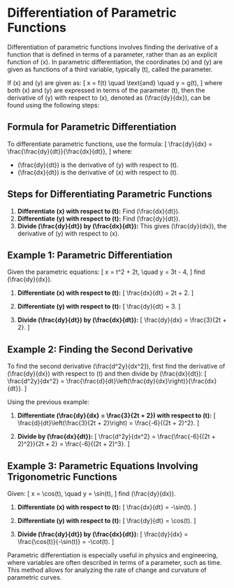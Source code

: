 # Differentiation of Parametric Functions

Differentiation of parametric functions involves finding the derivative of a function that is defined in terms of a parameter, rather than as an explicit function of \(x\). In parametric differentiation, the coordinates \(x\) and \(y\) are given as functions of a third variable, typically \(t\), called the parameter.

If \(x\) and \(y\) are given as:
\[
x = f(t) \quad \text{and} \quad y = g(t),
\]
where both \(x\) and \(y\) are expressed in terms of the parameter \(t\), then the derivative of \(y\) with respect to \(x\), denoted as \(\frac{dy}{dx}\), can be found using the following steps:

## Formula for Parametric Differentiation
To differentiate parametric functions, use the formula:
\[
\frac{dy}{dx} = \frac{\frac{dy}{dt}}{\frac{dx}{dt}},
\]
where:
- \(\frac{dy}{dt}\) is the derivative of \(y\) with respect to \(t\).
- \(\frac{dx}{dt}\) is the derivative of \(x\) with respect to \(t\).

## Steps for Differentiating Parametric Functions

1. **Differentiate \(x\) with respect to \(t\):** Find \(\frac{dx}{dt}\).
2. **Differentiate \(y\) with respect to \(t\):** Find \(\frac{dy}{dt}\).
3. **Divide \(\frac{dy}{dt}\) by \(\frac{dx}{dt}\):** This gives \(\frac{dy}{dx}\), the derivative of \(y\) with respect to \(x\).

## Example 1: Parametric Differentiation
Given the parametric equations:
\[
x = t^2 + 2t, \quad y = 3t - 4,
\]
find \(\frac{dy}{dx}\).

1. **Differentiate \(x\) with respect to \(t\):**
   \[
   \frac{dx}{dt} = 2t + 2.
   \]

2. **Differentiate \(y\) with respect to \(t\):**
   \[
   \frac{dy}{dt} = 3.
   \]

3. **Divide \(\frac{dy}{dt}\) by \(\frac{dx}{dt}\):**
   \[
   \frac{dy}{dx} = \frac{3}{2t + 2}.
   \]

## Example 2: Finding the Second Derivative
To find the second derivative \(\frac{d^2y}{dx^2}\), first find the derivative of \(\frac{dy}{dx}\) with respect to \(t\) and then divide by \(\frac{dx}{dt}\):
\[
\frac{d^2y}{dx^2} = \frac{\frac{d}{dt}\left(\frac{dy}{dx}\right)}{\frac{dx}{dt}}.
\]

Using the previous example:
1. **Differentiate \(\frac{dy}{dx} = \frac{3}{2t + 2}\) with respect to \(t\):**
   \[
   \frac{d}{dt}\left(\frac{3}{2t + 2}\right) = \frac{-6}{(2t + 2)^2}.
   \]

2. **Divide by \(\frac{dx}{dt}\):**
   \[
   \frac{d^2y}{dx^2} = \frac{\frac{-6}{(2t + 2)^2}}{2t + 2} = \frac{-6}{(2t + 2)^3}.
   \]

## Example 3: Parametric Equations Involving Trigonometric Functions
Given:
\[
x = \cos(t), \quad y = \sin(t),
\]
find \(\frac{dy}{dx}\).

1. **Differentiate \(x\) with respect to \(t\):**
   \[
   \frac{dx}{dt} = -\sin(t).
   \]

2. **Differentiate \(y\) with respect to \(t\):**
   \[
   \frac{dy}{dt} = \cos(t).
   \]

3. **Divide \(\frac{dy}{dt}\) by \(\frac{dx}{dt}\):**
   \[
   \frac{dy}{dx} = \frac{\cos(t)}{-\sin(t)} = -\cot(t).
   \]

Parametric differentiation is especially useful in physics and engineering, where variables are often described in terms of a parameter, such as time. This method allows for analyzing the rate of change and curvature of parametric curves.

